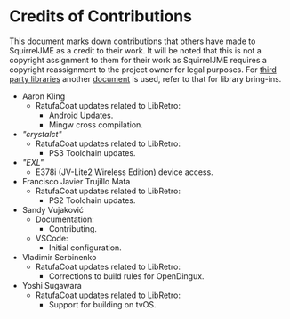 # Credits of Contributions

This document marks down contributions that others have made to SquirrelJME as
a credit to their work. It will be noted that this is not a copyright
assignment to them for their work as SquirrelJME requires a copyright
reassignment to the project owner for legal purposes. For
[third party libraries](third-party.mkd) another [document](third-party.mkd)
is used, refer to that for library bring-ins.

 * Aaron Kling
   * RatufaCoat updates related to LibRetro:
     * Android Updates.
     * Mingw cross compilation.
 * _"crystalct"_
   * RatufaCoat updates related to LibRetro:
     * PS3 Toolchain updates.
 * _"EXL"_
   * E378i (JV-Lite2 Wireless Edition) device access. 
 * Francisco Javier Trujillo Mata
   * RatufaCoat updates related to LibRetro:
     * PS2 Toolchain updates.
 * Sandy Vujaković
   * Documentation:
     * Contributing.
   * VSCode:
     * Initial configuration.
 * Vladimir Serbinenko
   * RatufaCoat updates related to LibRetro:
     * Corrections to build rules for OpenDingux.
 * Yoshi Sugawara
   * RatufaCoat updates related to LibRetro:
     * Support for building on tvOS.
